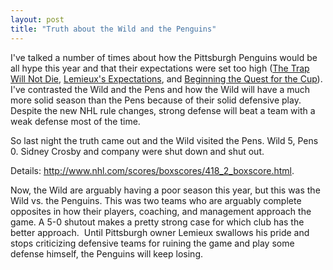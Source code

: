 ```yaml
---
layout: post
title: "Truth about the Wild and the Penguins"
---
```


<p>I've talked a number of times about how the Pittsburgh Penguins would be all hype this year and that their expectations were set too high (<a href="http://kindohm.com/archive/2005/09/09/1065.aspx">The Trap Will Not Die</a>, <a href="http://kindohm.com/archive/2005/09/12/1073.aspx">Lemieux's Expectations</a>, and <a href="http://kindohm.com/archive/2005/10/20/1124.aspx">Beginning the Quest for the Cup</a>). I've contrasted the Wild and the Pens and how the Wild will have a much more solid season than the Pens because of their solid defensive play. Despite the new NHL rule changes, strong defense will beat a team with a weak defense most of the time.</p>
<p>So last night the truth came out and the Wild visited the Pens. Wild 5, Pens 0. Sidney Crosby and company were shut down and shut out. </p>
<p>Details: <a href="http://www.nhl.com/scores/boxscores/418_2_boxscore.html">http://www.nhl.com/scores/boxscores/418_2_boxscore.html</a>.</p>
<p>Now, the Wild are arguably having a poor season this year, but this was the Wild vs. the Penguins. This was two teams who are arguably complete opposites in how their players, coaching, and management approach the game. A 5-0 shutout makes a pretty strong case for which club has the better approach.&nbsp; Until Pittsburgh owner Lemieux swallows his pride and stops&nbsp;criticizing defensive teams for ruining the game and play some defense himself, the Penguins will keep losing.</p>
 
